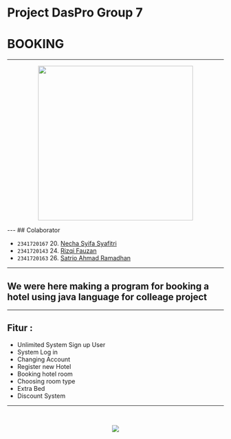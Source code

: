 # Project DasPro Group 7
# BOOKING
---
<p align="center">
<img src="https://cdn.discordapp.com/attachments/786230201956040726/1170010623657115698/image.png?ex=65577c4e&is=6545074e&hm=9405ee40494df16a7bb65816cc25db18e8cebe9488e3169e249402a5d63cfbc9&" width="360">
</p>
---
## Colaborator

- `2341720167` 20. [Necha Syifa Syafitri](https://github.com/nechasyifa)
- `2341720143` 24. [Rizqi Fauzan](https://github.com/Ruphasa)
- `2341720163` 26. [Satrio Ahmad Ramadhan](https://github.com/SatrioHubs)
  
---
## We were here making a program for booking a hotel using java language for colleage project
---
## Fitur : 
- Unlimited System Sign up User
- System Log in
- Changing Account
- Register new Hotel
- Booking hotel room
- Choosing room type
- Extra Bed
- Discount System
---
<br/>
<p align="center">
<img src="https://contrib.rocks/image?repo=Ruphasa/Project-Booking-DasPro">
</p>
